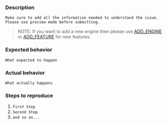 <!--- 
Template : Request to fix incorrect bahaviour or mistake
Title    : Any
---
Please delete this text and fill in the template below.
If unsure about something, just do as best as you're able.
--->
### Description
`Make sure to add all the information needed to understand the issue. Please use preview mode before submitting.`

> NOTE: If you want to add a new engine then please use [ADD_ENGINE](ISSUE_TEMPLATE/ADD_ENGINE.md) or [ADD_FEATURE](ISSUE_TEMPLATE/ADD_FEATURE.md) for new features.

### Expected behavior
`What expected to happen`

### Actual behavior
`What actually happens`

### Steps to reproduce
1. `First Step`
2. `Second Step`
3. `and so on...`

<!---
Please also provide more details if that applicable:

### Proposal
`How you propose to fix that issue`

### Logs, Error output
```
Any additional information, logs
```

### Environment
- Version: `version`
- Platform: `OS version`
--->
